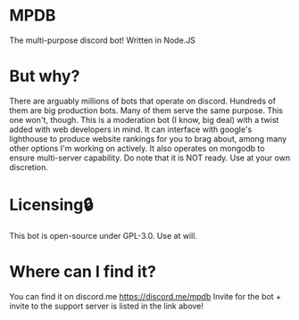 # MPDB
The multi-purpose discord bot!
Written in Node.JS
 
# But why?
There are arguably millions of bots that operate on discord. Hundreds of them are big production bots.
Many of them serve the same purpose. This one won't, though. This is a moderation bot (I know, big deal) 
with a twist added with web developers in mind. It can interface with google's lighthouse to produce 
website rankings for you to brag about, among many other options I'm working on actively. It also operates 
on mongodb to ensure multi-server capability. Do note that it is NOT ready. Use at your own discretion.

# Licensing🔒
This bot is open-source under GPL-3.0.
Use at will.

# Where can I find it?
You can find it on discord.me
https://discord.me/mpdb
Invite for the bot + invite to the support server is listed in the link above!
